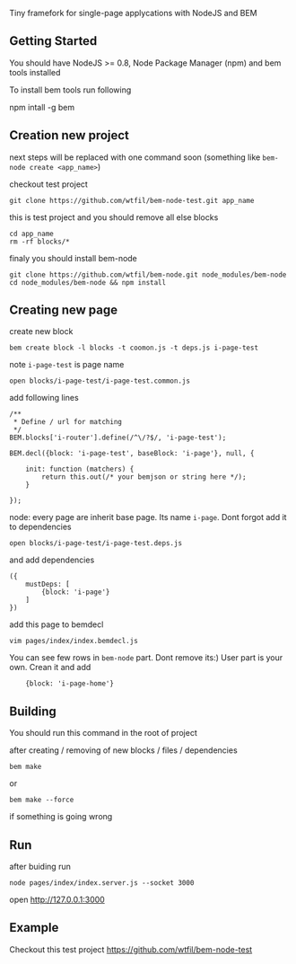 Tiny framefork for single-page applycations with NodeJS and BEM

Getting Started
---------------

You should have NodeJS >= 0.8, Node Package Manager (npm) and bem tools installed

To install bem tools run following

npm intall -g bem

Creation new project
---------------

next steps will be replaced with one command soon (something like ```bem-node create <app_name>```)

checkout test project

    git clone https://github.com/wtfil/bem-node-test.git app_name

this is test project and you should remove all else blocks

    cd app_name
    rm -rf blocks/*
    
finaly you should install bem-node
    
    git clone https://github.com/wtfil/bem-node.git node_modules/bem-node
    cd node_modules/bem-node && npm install


Creating new page
---------------

create new block

    bem create block -l blocks -t coomon.js -t deps.js i-page-test

note ```i-page-test``` is page name

    open blocks/i-page-test/i-page-test.common.js

add following lines
```
/**
 * Define / url for matching
 */
BEM.blocks['i-router'].define(/^\/?$/, 'i-page-test');

BEM.decl({block: 'i-page-test', baseBlock: 'i-page'}, null, {

    init: function (matchers) {
        return this.out(/* your bemjson or string here */);
    }

});
```

node: every page are inherit base page. Its name ```i-page```. Dont forgot add it to dependencies

    open blocks/i-page-test/i-page-test.deps.js

and add dependencies
```
({
    mustDeps: [
        {block: 'i-page'}
    ]
})
```

add this page to bemdecl

    vim pages/index/index.bemdecl.js

You can see few rows in ```bem-node``` part. Dont remove its:) User part is your own. Crean it and add
```
    {block: 'i-page-home'}
```

Building
---------------
You should run this command in the root of project

after creating / removing of new blocks / files / dependencies

    bem make

or

    bem make --force

if something is going wrong

Run
---------------

after buiding run

    node pages/index/index.server.js --socket 3000

open http://127.0.0.1:3000

Example
---------------
Checkout this test project https://github.com/wtfil/bem-node-test



